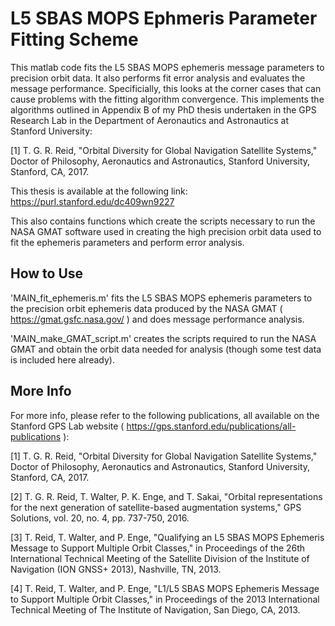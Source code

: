 # L5 SBAS MOPS Ephmeris Parameter Fitting Scheme #

This matlab code fits the L5 SBAS MOPS ephemeris message parameters to precision orbit data. It also performs fit error analysis and evaluates the message performance. Specificially, this looks at the corner cases that can cause problems with the fitting algorithm convergence. This implements the algorithms outlined in Appendix B of my PhD thesis undertaken in the GPS Research Lab in the Department of Aeronautics and Astronautics at Stanford University: 

[1]	T. G. R. Reid, "Orbital Diversity for Global Navigation Satellite Systems," Doctor of Philosophy, Aeronautics and Astronautics, Stanford University, Stanford, CA, 2017.

This thesis is available at the following link: https://purl.stanford.edu/dc409wn9227

This also contains functions which create the scripts necessary to run the NASA GMAT software used in creating the high precision orbit data used to fit the ephemeris parameters and perform error analysis. 


## How to Use ##

'MAIN_fit_ephemeris.m' fits the L5 SBAS MOPS ephemeris parameters to the precision orbit ephemeris data produced by the NASA GMAT ( https://gmat.gsfc.nasa.gov/ ) and does message performance analysis. 

'MAIN_make_GMAT_script.m' creates the scripts required to run the NASA GMAT and obtain the orbit data needed for analysis (though some test data is included here already).


## More Info ## 

For more info, please refer to the following publications, all available on the Stanford GPS Lab website ( https://gps.stanford.edu/publications/all-publications ): 

[1]	T. G. R. Reid, "Orbital Diversity for Global Navigation Satellite Systems," Doctor of Philosophy, Aeronautics and Astronautics, Stanford University, Stanford, CA, 2017.

[2]	T. G. R. Reid, T. Walter, P. K. Enge, and T. Sakai, "Orbital representations for the next generation of satellite-based augmentation systems," GPS Solutions, vol. 20, no. 4, pp. 737-750, 2016.

[3]	T. Reid, T. Walter, and P. Enge, "Qualifying an L5 SBAS MOPS Ephemeris Message to Support Multiple Orbit Classes," in Proceedings of the 26th International Technical Meeting of the Satellite Division of the Institute of Navigation (ION GNSS+ 2013), Nashville, TN, 2013.

[4]	T. Reid, T. Walter, and P. Enge, "L1/L5 SBAS MOPS Ephemeris Message to Support Multiple Orbit Classes," in Proceedings of the 2013 International Technical Meeting of The Institute of Navigation, San Diego, CA, 2013.
